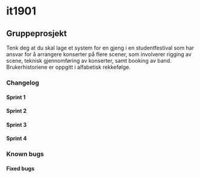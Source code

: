 # it1901
## Gruppeprosjekt 
Tenk deg at du skal lage et system for en gjeng i en studentfestival som har ansvar for å arrangere konserter på flere scener, som involverer rigging av scene, teknisk gjennomføring av konserter, samt booking av band. Brukerhistoriene er oppgitt i alfabetisk rekkefølge.

### Changelog
#### Sprint 1
#### Sprint 2
#### Sprint 3
#### Sprint 4

### Known bugs
#### Fixed bugs
